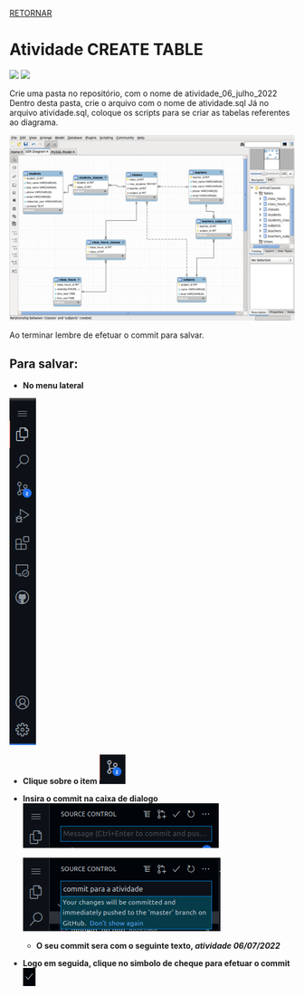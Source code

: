 [RETORNAR](../README.md)

# Atividade CREATE TABLE

[![](https://img.shields.io/badge/MySQL-005C84?style=for-the-badge&logo=mysql&logoColor=white)]() [![](https://img.shields.io/badge/SQLite-07405E?style=for-the-badge&logo=sqlite&logoColor=white)]()

Crie uma pasta no repositório, com o nome de atividade_06_julho_2022
Dentro desta pasta, crie o arquivo com o nome de atividade.sql
Já no arquivo atividade.sql, coloque os scripts para se criar as tabelas referentes ao diagrama.

![](./img/modelo_bd.png)

Ao terminar lembre de efetuar o commit para salvar.

## Para salvar:

* **No menu lateral**

![](./img/images_save/passo_0.png)

* **Clique sobre o item** ![](./img/images_save/passo_1.png)

* **Insira o commit na caixa de dialogo** ![](./img/images_save/passo_2.png)
    
    ![](./img/images_save/passo_3.png)
    
    - **O seu commit sera com o seguinte texto, *atividade 06/07/2022***

* **Logo em seguida, clique no simbolo de cheque para efetuar o commit** ![](./img/images_save/passo_4.png)